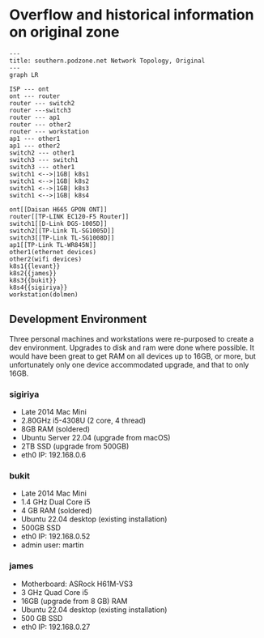 # Overflow and historical information on original zone

```mermaid
---
title: southern.podzone.net Network Topology, Original
---
graph LR

ISP --- ont
ont --- router
router --- switch2
router ---switch3
router --- ap1
router --- other2
router --- workstation
ap1 --- other1
ap1 --- other2
switch2 --- other1
switch3 --- switch1
switch3 --- other1
switch1 <-->|1GB| k8s1
switch1 <-->|1GB| k8s2
switch1 <-->|1GB| k8s3
switch1 <-->|1GB| k8s4

ont[[Daisan H665 GPON ONT]]
router[[TP-LINK EC120-F5 Router]]
switch1[[D-Link DGS-1005D]]
switch2[[TP-Link TL-SG1005D]]
switch3[[TP-Link TL-SG1008D]]
ap1[[TP-Link TL-WR845N]]
other1(ethernet devices)
other2(wifi devices)
k8s1{{levant}}
k8s2{{james}}
k8s3{{bukit}}
k8s4{{sigiriya}}
workstation(dolmen)
```

## Development Environment

Three personal machines and workstations were re-purposed to create a dev environment. Upgrades to disk and ram were done where possible. It would have been great to get RAM on all devices up to 16GB, or more, but unfortunately only one device accommodated upgrade, and that to only 16GB.

### sigiriya

- Late 2014 Mac Mini
- 2.80GHz i5-4308U (2 core, 4 thread)
- 8GB RAM (soldered)
- Ubuntu Server 22.04 (upgrade from macOS)
- 2TB SSD (upgrade from 500GB)
- eth0 IP: 192.168.0.6

### bukit

- Late 2014 Mac Mini
- 1.4 GHz Dual Core i5
- 4 GB RAM (soldered)
- Ubuntu 22.04 desktop (existing installation)
- 500GB SSD
- eth0 IP: 192.168.0.52
- admin user: martin

### james

- Motherboard: ASRock H61M-VS3
- 3 GHz Quad Core i5
- 16GB (upgrade from 8 GB) RAM
- Ubuntu 22.04 desktop (existing installation)
- 500 GB SSD
- eth0 IP: 192.168.0.27